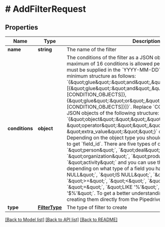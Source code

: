 # # AddFilterRequest

## Properties

Name | Type | Description | Notes
------------ | ------------- | ------------- | -------------
**name** | **string** | The name of the filter |
**conditions** | **object** | The conditions of the filter as a JSON object. Please note that a maximum of 16 conditions is allowed per filter and &#x60;date&#x60; values must be supplied in the &#x60;YYYY-MM-DD&#x60; format. It requires a minimum structure as follows: &#x60;{\&quot;glue\&quot;:\&quot;and\&quot;,\&quot;conditions\&quot;:[{\&quot;glue\&quot;:\&quot;and\&quot;,\&quot;conditions\&quot;: [CONDITION_OBJECTS]},{\&quot;glue\&quot;:\&quot;or\&quot;,\&quot;conditions\&quot;:[CONDITION_OBJECTS]}]}&#x60;. Replace &#x60;CONDITION_OBJECTS&#x60; with JSON objects of the following structure: &#x60;{\&quot;object\&quot;:\&quot;\&quot;,\&quot;field_id\&quot;:\&quot;\&quot;, \&quot;operator\&quot;:\&quot;\&quot;,\&quot;value\&quot;:\&quot;\&quot;, \&quot;extra_value\&quot;:\&quot;\&quot;}&#x60; or leave the array empty. Depending on the object type you should use another API endpoint to get &#x60;field_id&#x60;. There are five types of objects you can choose from: &#x60;\&quot;person\&quot;&#x60;, &#x60;\&quot;deal\&quot;&#x60;, &#x60;\&quot;organization\&quot;&#x60;, &#x60;\&quot;product\&quot;&#x60;, &#x60;\&quot;activity\&quot;&#x60; and you can use these types of operators depending on what type of a field you have: &#x60;\&quot;IS NOT NULL\&quot;&#x60;, &#x60;\&quot;IS NULL\&quot;&#x60;, &#x60;\&quot;&lt;&#x3D;\&quot;&#x60;, &#x60;\&quot;&gt;&#x3D;\&quot;&#x60;, &#x60;\&quot;&lt;\&quot;&#x60;, &#x60;\&quot;&gt;\&quot;&#x60;, &#x60;\&quot;!&#x3D;\&quot;&#x60;, &#x60;\&quot;&#x3D;\&quot;&#x60;, &#x60;\&quot;LIKE &#39;$%&#39;\&quot;&#x60;, &#x60;\&quot;LIKE &#39;%$%&#39;\&quot;&#x60;, &#x60;\&quot;NOT LIKE &#39;$%&#39;\&quot;&#x60;. To get a better understanding of how filters work try creating them directly from the Pipedrive application. |
**type** | [**FilterType**](FilterType.md) | The type of filter to create |

[[Back to Model list]](../README.md#documentation-for-models) [[Back to API list]](../README.md#documentation-for-api-endpoints) [[Back to README]](../README.md)
